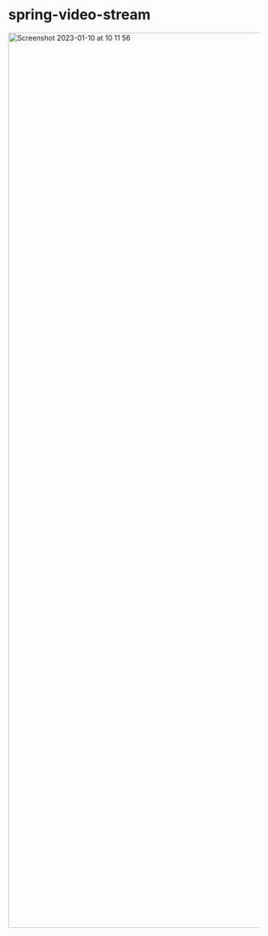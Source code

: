 # spring-video-stream

<img width="1792" alt="Screenshot 2023-01-10 at 10 11 56" src="https://user-images.githubusercontent.com/113026725/211467174-957259f4-8289-4875-967c-b047a064fe33.png">
